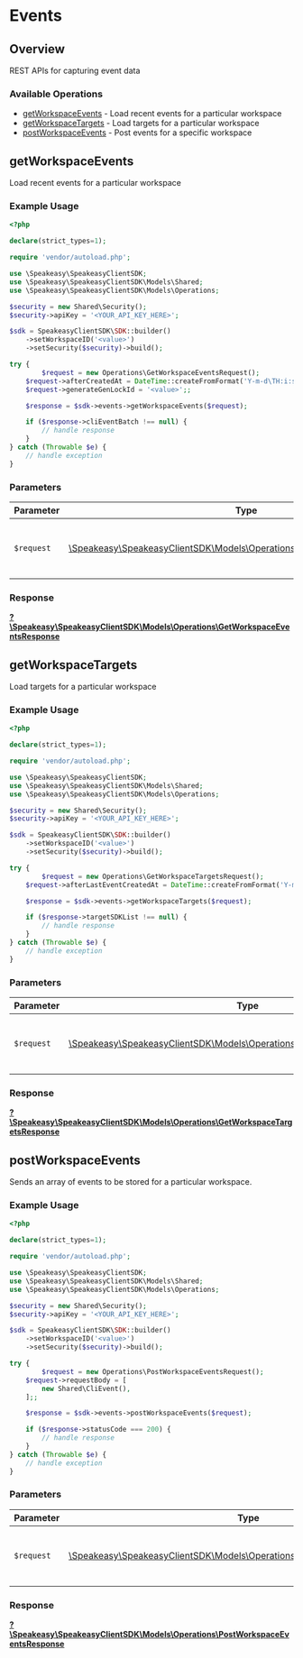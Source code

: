 # Events


## Overview

REST APIs for capturing event data

### Available Operations

* [getWorkspaceEvents](#getworkspaceevents) - Load recent events for a particular workspace
* [getWorkspaceTargets](#getworkspacetargets) - Load targets for a particular workspace
* [postWorkspaceEvents](#postworkspaceevents) - Post events for a specific workspace

## getWorkspaceEvents

Load recent events for a particular workspace

### Example Usage

```php
<?php

declare(strict_types=1);

require 'vendor/autoload.php';

use \Speakeasy\SpeakeasyClientSDK;
use \Speakeasy\SpeakeasyClientSDK\Models\Shared;
use \Speakeasy\SpeakeasyClientSDK\Models\Operations;

$security = new Shared\Security();
$security->apiKey = '<YOUR_API_KEY_HERE>';

$sdk = SpeakeasyClientSDK\SDK::builder()
    ->setWorkspaceID('<value>')
    ->setSecurity($security)->build();

try {
        $request = new Operations\GetWorkspaceEventsRequest();
    $request->afterCreatedAt = DateTime::createFromFormat('Y-m-d\TH:i:s+', '2024-04-02T06:03:54.204Z');
    $request->generateGenLockId = '<value>';;

    $response = $sdk->events->getWorkspaceEvents($request);

    if ($response->cliEventBatch !== null) {
        // handle response
    }
} catch (Throwable $e) {
    // handle exception
}
```

### Parameters

| Parameter                                                                                                                         | Type                                                                                                                              | Required                                                                                                                          | Description                                                                                                                       |
| --------------------------------------------------------------------------------------------------------------------------------- | --------------------------------------------------------------------------------------------------------------------------------- | --------------------------------------------------------------------------------------------------------------------------------- | --------------------------------------------------------------------------------------------------------------------------------- |
| `$request`                                                                                                                        | [\Speakeasy\SpeakeasyClientSDK\Models\Operations\GetWorkspaceEventsRequest](../../Models/Operations/GetWorkspaceEventsRequest.md) | :heavy_check_mark:                                                                                                                | The request object to use for the request.                                                                                        |


### Response

**[?\Speakeasy\SpeakeasyClientSDK\Models\Operations\GetWorkspaceEventsResponse](../../Models/Operations/GetWorkspaceEventsResponse.md)**


## getWorkspaceTargets

Load targets for a particular workspace

### Example Usage

```php
<?php

declare(strict_types=1);

require 'vendor/autoload.php';

use \Speakeasy\SpeakeasyClientSDK;
use \Speakeasy\SpeakeasyClientSDK\Models\Shared;
use \Speakeasy\SpeakeasyClientSDK\Models\Operations;

$security = new Shared\Security();
$security->apiKey = '<YOUR_API_KEY_HERE>';

$sdk = SpeakeasyClientSDK\SDK::builder()
    ->setWorkspaceID('<value>')
    ->setSecurity($security)->build();

try {
        $request = new Operations\GetWorkspaceTargetsRequest();
    $request->afterLastEventCreatedAt = DateTime::createFromFormat('Y-m-d\TH:i:s+', '2024-11-24T17:59:46.647Z');;

    $response = $sdk->events->getWorkspaceTargets($request);

    if ($response->targetSDKList !== null) {
        // handle response
    }
} catch (Throwable $e) {
    // handle exception
}
```

### Parameters

| Parameter                                                                                                                           | Type                                                                                                                                | Required                                                                                                                            | Description                                                                                                                         |
| ----------------------------------------------------------------------------------------------------------------------------------- | ----------------------------------------------------------------------------------------------------------------------------------- | ----------------------------------------------------------------------------------------------------------------------------------- | ----------------------------------------------------------------------------------------------------------------------------------- |
| `$request`                                                                                                                          | [\Speakeasy\SpeakeasyClientSDK\Models\Operations\GetWorkspaceTargetsRequest](../../Models/Operations/GetWorkspaceTargetsRequest.md) | :heavy_check_mark:                                                                                                                  | The request object to use for the request.                                                                                          |


### Response

**[?\Speakeasy\SpeakeasyClientSDK\Models\Operations\GetWorkspaceTargetsResponse](../../Models/Operations/GetWorkspaceTargetsResponse.md)**


## postWorkspaceEvents

Sends an array of events to be stored for a particular workspace.

### Example Usage

```php
<?php

declare(strict_types=1);

require 'vendor/autoload.php';

use \Speakeasy\SpeakeasyClientSDK;
use \Speakeasy\SpeakeasyClientSDK\Models\Shared;
use \Speakeasy\SpeakeasyClientSDK\Models\Operations;

$security = new Shared\Security();
$security->apiKey = '<YOUR_API_KEY_HERE>';

$sdk = SpeakeasyClientSDK\SDK::builder()
    ->setWorkspaceID('<value>')
    ->setSecurity($security)->build();

try {
        $request = new Operations\PostWorkspaceEventsRequest();
    $request->requestBody = [
        new Shared\CliEvent(),
    ];;

    $response = $sdk->events->postWorkspaceEvents($request);

    if ($response->statusCode === 200) {
        // handle response
    }
} catch (Throwable $e) {
    // handle exception
}
```

### Parameters

| Parameter                                                                                                                           | Type                                                                                                                                | Required                                                                                                                            | Description                                                                                                                         |
| ----------------------------------------------------------------------------------------------------------------------------------- | ----------------------------------------------------------------------------------------------------------------------------------- | ----------------------------------------------------------------------------------------------------------------------------------- | ----------------------------------------------------------------------------------------------------------------------------------- |
| `$request`                                                                                                                          | [\Speakeasy\SpeakeasyClientSDK\Models\Operations\PostWorkspaceEventsRequest](../../Models/Operations/PostWorkspaceEventsRequest.md) | :heavy_check_mark:                                                                                                                  | The request object to use for the request.                                                                                          |


### Response

**[?\Speakeasy\SpeakeasyClientSDK\Models\Operations\PostWorkspaceEventsResponse](../../Models/Operations/PostWorkspaceEventsResponse.md)**

